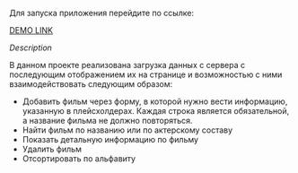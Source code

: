 Для запуска приложения перейдите по ссылке:

[DEMO LINK](https://Oleksandr-Leshchenko.github.io/react_movies_tt/)

*Description*

В данном проекте реализована загрузка данных с сервера с последующим отображением их на странице и возможностью с ними взаимодействовать следующим образом:
- Добавить фильм через форму, в которой нужно вести информацию, указанную в плейсхолдерах. Каждая строка является обязательной, а название фильма не должно повторяться.
- Найти фильм по названию или по актерскому составу
- Показать детальную информацию по фильму
- Удалить фильм
- Отсортировать по альфавиту
